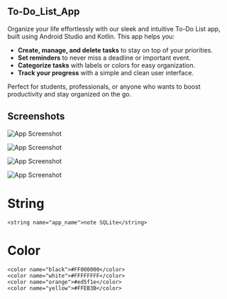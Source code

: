## To-Do_List_App  

Organize your life effortlessly with our sleek and intuitive To-Do List app, built using Android Studio and Kotlin. This app helps you:  
- **Create, manage, and delete tasks** to stay on top of your priorities.  
- **Set reminders** to never miss a deadline or important event.  
- **Categorize tasks** with labels or colors for easy organization.  
- **Track your progress** with a simple and clean user interface.  

Perfect for students, professionals, or anyone who wants to boost productivity and stay organized on the go.

## Screenshots

![App Screenshot](https://github.com/user-attachments/assets/1dd0ce37-7a9e-4ecf-b1e5-a8cda0d7e06c)

![App Screenshot](https://github.com/user-attachments/assets/4c472785-70cb-4064-99e3-2d884aa0f66a)

![App Screenshot](https://github.com/user-attachments/assets/5d5612b3-cc5f-4f55-b33b-b19145bc624e)

![App Screenshot](https://github.com/user-attachments/assets/5b19d535-856d-48a0-a529-c93a2981f94b)

# String

<resources>
  
    <string name="app_name">note SQLite</string>
    
</resources>

# Color

<?xml version="1.0" encoding="utf-8"?>
<resources>
  
    <color name="black">#FF000000</color>
    <color name="white">#FFFFFFFF</color>
    <color name="orange">#ed5f1e</color>
    <color name="yellow">#FFEB3B</color>
    
</resources>
